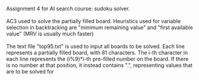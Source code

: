 Assignment 4 for AI search course: sudoku solver. <br /> 
<br />
AC3 used to solve the partially filled board. Heuristics used for variable selection in backtracking are "minimum remaining value" and "first available value" (MRV is usually much faster) <br />
<br />
The text file "top95.txt" is used to input all boards to be solved. Each line represents a partially filled board, with 81 characters. The i-th character in each line represents the (i%9)*i-th pre-filled number on the board. If there is no number at that position, it instead contains ".", representing values that are to be solved for
